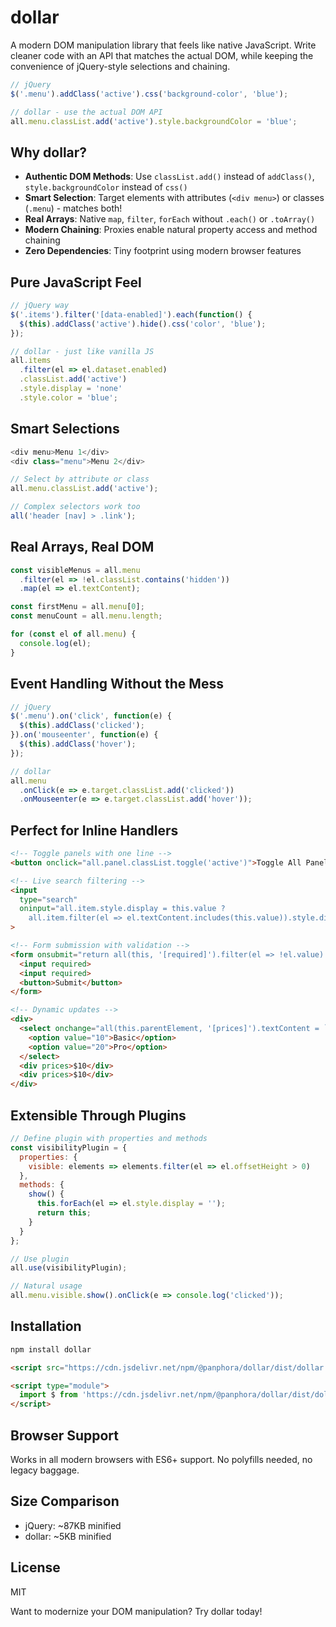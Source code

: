 # dollar

A modern DOM manipulation library that feels like native JavaScript. Write cleaner code with an API that matches the actual DOM, while keeping the convenience of jQuery-style selections and chaining.

```javascript
// jQuery
$('.menu').addClass('active').css('background-color', 'blue');

// dollar - use the actual DOM API
all.menu.classList.add('active').style.backgroundColor = 'blue';
```

## Why dollar?

- **Authentic DOM Methods**: Use `classList.add()` instead of `addClass()`, `style.backgroundColor` instead of `css()`
- **Smart Selection**: Target elements with attributes (`<div menu>`) or classes (`.menu`) - matches both!
- **Real Arrays**: Native `map`, `filter`, `forEach` without `.each()` or `.toArray()`
- **Modern Chaining**: Proxies enable natural property access and method chaining
- **Zero Dependencies**: Tiny footprint using modern browser features

## Pure JavaScript Feel

```javascript
// jQuery way
$('.items').filter('[data-enabled]').each(function() {
  $(this).addClass('active').hide().css('color', 'blue');
});

// dollar - just like vanilla JS
all.items
  .filter(el => el.dataset.enabled)
  .classList.add('active')
  .style.display = 'none'
  .style.color = 'blue';
```

## Smart Selections

```javascript
<div menu>Menu 1</div>
<div class="menu">Menu 2</div>

// Select by attribute or class
all.menu.classList.add('active');

// Complex selectors work too
all('header [nav] > .link');
```

## Real Arrays, Real DOM

```javascript
const visibleMenus = all.menu
  .filter(el => !el.classList.contains('hidden'))
  .map(el => el.textContent);

const firstMenu = all.menu[0];
const menuCount = all.menu.length;

for (const el of all.menu) {
  console.log(el);
}
```

## Event Handling Without the Mess

```javascript
// jQuery
$('.menu').on('click', function(e) {
  $(this).addClass('clicked');
}).on('mouseenter', function(e) {
  $(this).addClass('hover');
});

// dollar
all.menu
  .onClick(e => e.target.classList.add('clicked'))
  .onMouseenter(e => e.target.classList.add('hover'));
```

## Perfect for Inline Handlers

```html
<!-- Toggle panels with one line -->
<button onclick="all.panel.classList.toggle('active')">Toggle All Panels</button>

<!-- Live search filtering -->
<input 
  type="search" 
  oninput="all.item.style.display = this.value ? 
    all.item.filter(el => el.textContent.includes(this.value)).style.display = '' : ''"
>

<!-- Form submission with validation -->
<form onsubmit="return all(this, '[required]').filter(el => !el.value).classList.add('error').length === 0">
  <input required>
  <input required>
  <button>Submit</button>
</form>

<!-- Dynamic updates -->
<div>
  <select onchange="all(this.parentElement, '[prices]').textContent = `$${this.value}`">
    <option value="10">Basic</option>
    <option value="20">Pro</option>
  </select>
  <div prices>$10</div>
  <div prices>$10</div>
</div>
```

## Extensible Through Plugins

```javascript
// Define plugin with properties and methods
const visibilityPlugin = {
  properties: {
    visible: elements => elements.filter(el => el.offsetHeight > 0)
  },
  methods: {
    show() {
      this.forEach(el => el.style.display = '');
      return this;
    }
  }
};

// Use plugin
all.use(visibilityPlugin);

// Natural usage
all.menu.visible.show().onClick(e => console.log('clicked'));
```

## Installation

```bash
npm install dollar
```

```html
<script src="https://cdn.jsdelivr.net/npm/@panphora/dollar/dist/dollar.umd.min.js"></script>
```

```html
<script type="module">
  import $ from 'https://cdn.jsdelivr.net/npm/@panphora/dollar/dist/dollar.esm.min.js';
</script>
```

## Browser Support

Works in all modern browsers with ES6+ support. No polyfills needed, no legacy baggage.

## Size Comparison

- jQuery: ~87KB minified
- dollar: ~5KB minified

## License

MIT

Want to modernize your DOM manipulation? Try dollar today!
